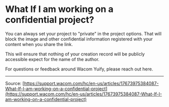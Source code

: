 # What If I am working on a confidential project?

You can always set your project to "private" in the project options. That will block the image and other confidential information registered with your content when you share the link.


This will ensure that nothing of your creation record will be publicly accessible expect for the name of the author.


For questions or feedback around Wacom Yuify, please reach out here.

---
Source: [https://support.wacom.com/hc/en-us/articles/17673975384087-What-If-I-am-working-on-a-confidential-project](https://support.wacom.com/hc/en-us/articles/17673975384087-What-If-I-am-working-on-a-confidential-project)
